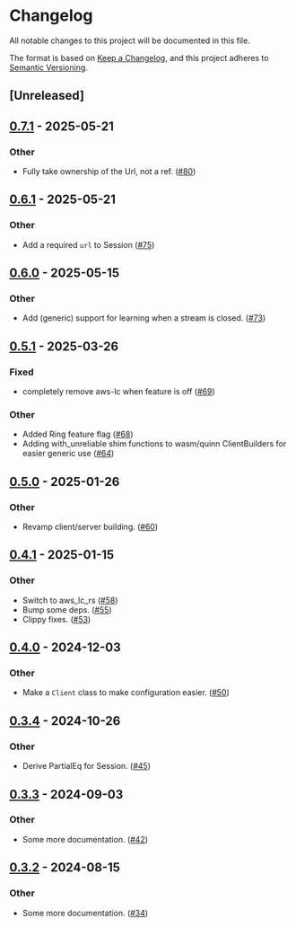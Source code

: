 # Changelog
All notable changes to this project will be documented in this file.

The format is based on [Keep a Changelog](https://keepachangelog.com/en/1.0.0/),
and this project adheres to [Semantic Versioning](https://semver.org/spec/v2.0.0.html).

## [Unreleased]

## [0.7.1](https://github.com/kixelated/web-transport-rs/compare/web-transport-quinn-v0.7.0...web-transport-quinn-v0.7.1) - 2025-05-21

### Other

- Fully take ownership of the Url, not a ref. ([#80](https://github.com/kixelated/web-transport-rs/pull/80))

## [0.6.1](https://github.com/kixelated/web-transport-rs/compare/web-transport-quinn-v0.6.0...web-transport-quinn-v0.6.1) - 2025-05-21

### Other

- Add a required `url` to Session ([#75](https://github.com/kixelated/web-transport-rs/pull/75))

## [0.6.0](https://github.com/kixelated/web-transport-rs/compare/web-transport-quinn-v0.5.1...web-transport-quinn-v0.6.0) - 2025-05-15

### Other

- Add (generic) support for learning when a stream is closed. ([#73](https://github.com/kixelated/web-transport-rs/pull/73))

## [0.5.1](https://github.com/kixelated/web-transport-rs/compare/web-transport-quinn-v0.5.0...web-transport-quinn-v0.5.1) - 2025-03-26

### Fixed

- completely remove aws-lc when feature is off ([#69](https://github.com/kixelated/web-transport-rs/pull/69))

### Other

- Added Ring feature flag ([#68](https://github.com/kixelated/web-transport-rs/pull/68))
- Adding with_unreliable shim functions to wasm/quinn ClientBuilders for easier generic use ([#64](https://github.com/kixelated/web-transport-rs/pull/64))

## [0.5.0](https://github.com/kixelated/web-transport-rs/compare/web-transport-quinn-v0.4.1...web-transport-quinn-v0.5.0) - 2025-01-26

### Other

- Revamp client/server building. ([#60](https://github.com/kixelated/web-transport-rs/pull/60))

## [0.4.1](https://github.com/kixelated/web-transport-rs/compare/web-transport-quinn-v0.4.0...web-transport-quinn-v0.4.1) - 2025-01-15

### Other

- Switch to aws_lc_rs ([#58](https://github.com/kixelated/web-transport-rs/pull/58))
- Bump some deps. ([#55](https://github.com/kixelated/web-transport-rs/pull/55))
- Clippy fixes. ([#53](https://github.com/kixelated/web-transport-rs/pull/53))

## [0.4.0](https://github.com/kixelated/web-transport-rs/compare/web-transport-quinn-v0.3.4...web-transport-quinn-v0.4.0) - 2024-12-03

### Other

- Make a `Client` class to make configuration easier. ([#50](https://github.com/kixelated/web-transport-rs/pull/50))

## [0.3.4](https://github.com/kixelated/web-transport-rs/compare/web-transport-quinn-v0.3.3...web-transport-quinn-v0.3.4) - 2024-10-26

### Other

- Derive PartialEq for Session. ([#45](https://github.com/kixelated/web-transport-rs/pull/45))

## [0.3.3](https://github.com/kixelated/web-transport-rs/compare/web-transport-quinn-v0.3.2...web-transport-quinn-v0.3.3) - 2024-09-03

### Other
- Some more documentation. ([#42](https://github.com/kixelated/web-transport-rs/pull/42))

## [0.3.2](https://github.com/kixelated/web-transport-rs/compare/web-transport-quinn-v0.3.1...web-transport-quinn-v0.3.2) - 2024-08-15

### Other
- Some more documentation. ([#34](https://github.com/kixelated/web-transport-rs/pull/34))

